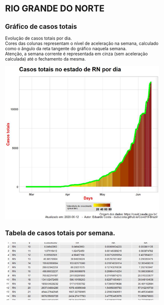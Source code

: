 # RIO GRANDE DO NORTE

## Gráfico de casos totais
Evolução de casos totais por dia.  
Cores das colunas representam o nível de aceleração na semana, calculado como o ângulo da reta tangente do gráfico naquela semana.  
Atenção, a semana corrente é representada em cinza (sem aceleração calculada) até o fechamento da mesma.

![](https://raw.githubusercontent.com/duducosta/Covid19-Brazil/master/TC/RN-TC-Completo.jpeg)  

## Tabela de casos totais por semana.

![](https://raw.githubusercontent.com/duducosta/Covid19-Brazil/master/TC/RN-Vel_semanal.jpeg)
